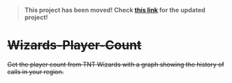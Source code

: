 > **This project has been moved! Check [this link](https://github.com/ImPlotzes/Website) for the updated project!**
# ~~Wizards-Player-Count~~
 ~~Get the player count from TNT Wizards with a graph showing the history of calls in your region.~~
